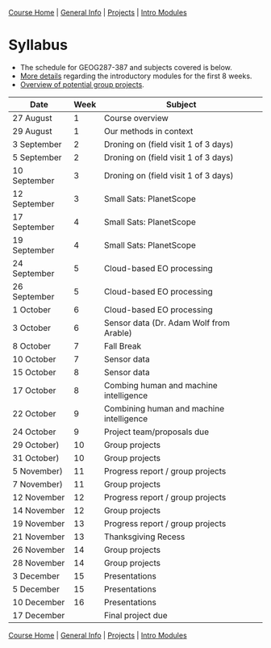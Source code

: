 [Course Home](../README.md) | [General Info](general-information.md) | [Projects](projects.md) | [Intro Modules](introductory-modules.md)

# Syllabus

- The schedule for GEOG287-387 and subjects covered is below. 
- [More details](introductory-modules.md) regarding the introductory modules for the first 8 weeks.
- [Overview of potential group projects](projects.md).


| Date 	       | Week | Subject                                         | 
|--------------|------|-------------------------------------------------|
| 27 August    | 1 | Course overview               |
| 29 August    | 1 | Our methods in context            |
| 3 September  | 2 | Droning on (field visit 1 of 3 days)     |
| 5 September  | 2 | Droning on (field visit 1 of 3 days)     |
| 10 September | 3 | Droning on (field visit 1 of 3 days)     |
| 12 September | 3 | Small Sats: PlanetScope    |
| 17 September | 4 | Small Sats: PlanetScope    |
| 19 September | 4 | Small Sats: PlanetScope    |
| 24 September | 5 | Cloud-based EO processing        |
| 26 September | 5 | Cloud-based EO processing          |
| 1 October    | 6 | Cloud-based EO processing   |
| 3 October    | 6 | Sensor data (Dr. Adam Wolf from Arable)            |
| 8 October    | 7 | Fall Break     |
| 10 October   | 7 | Sensor data    |
| 15 October   | 8 | Sensor data  |        
| 17 October   | 8 | Combing human and machine intelligence   |
| 22 October   | 9 | Combining human and machine intelligence   |
| 24 October   | 9 | Project team/proposals due                |
| 29 October)  | 10 | Group projects          |
| 31 October)  | 10 | Group projects                 |
| 5 November)  | 11 | Progress report / group projects                 |
| 7 November)  | 11 | Group projects                 |
| 12 November  | 12 | Progress report / group projects                 |
| 14 November  | 12 | Group projects                 |
| 19 November  | 13 | Progress report / group projects               |
| 21 November  | 13 | Thanksgiving Recess |
| 26 November  | 14 | Group projects                 |
| 28 November  | 14 | Group projects                 |
| 3 December   | 15 | Presentations                 |
| 5 December   | 15 | Presentations                 |
| 10 December  | 16 | Presentations                 |
| 17 December  |    | Final project due             |

[Course Home](../README.md) | [General Info](general-information.md) | [Projects](projects.md) | [Intro Modules](introductory-modules.md)
